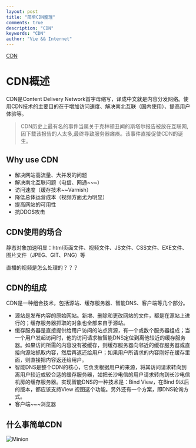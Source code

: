 ```yaml
---
layout: post
title: "简单CDN整理"
comments: true
description: "CDN"
keywords: "CDN"
author: "Vie && Internet"
---
```


[CDN](/CDN)
# CDN概述

CDN是Content Delivery Network首字母缩写，译成中文就是内容分发网络。使用CDN技术的主要目的在于增加访问速度、解决南北互联（国内使用）、提高用户体验等。

> CDN历史上最有名的事件当属关于克林顿丑闻的斯塔尔报告被放在互联网,因下载该报告的人太多,最终导致服务器瘫痪。该事件直接促使CDN的诞生。

## Why use CDN

* 解决网站高流量、大并发的问题
* 解决南北互联问题（电信、网通~~~）
* 访问速度（缓存技术~~Varnish）
* 降低总体运营成本（视频方面尤为明显）
* 提高网站的可用性
* 抗DDOS攻击

## CDN使用的场合

静态对象加速明显：html页面文件、视频文件、JS文件、CSS文件、EXE文件、图片文件（JPEG、GIT、PNG）等

直播的视频是怎么处理的？？？

## CDN的组成

CDN是一种组合技术，包括源站、缓存服务器、智能DNS、客户端等几个部分。

* 源站是发布内容的原始网站。新增、删除和更改网站的文件，都是在源站上进行的；缓存服务器抓取的对象也全部来自于源站。
* 缓存服务器是直接提供给用户访问的站点资源，有一个或数个服务器组成；当一个用户发起访问时，他的访问请求被智能DNS定位到离他较近的缓存服务器。如果访问所需的内容没有被缓存，则缓存服务器向邻近的缓存服务器或直接向源站抓取内容，然后再返还给用户；如果用户所请求的内容刚好在缓存里面，则直接把内容返还给用户。
* 智能DNS是整个CDN的核心，它负责根据用户的来源，将其访问请求转向到离用户较近或较合适的缓存服务器，如把长沙电信的用户请求转向到长沙电信机房的缓存服务器。实现智能DNS的一种技术是：Bind View，在Bind 9以后的版本，都应该支持View 视图这个功能。另外还有一个方案，即DNS轮询方式。
* 客户端~~~浏览器

## 什么事简单CDN

![Minion](images/CDN7-2.png.png)